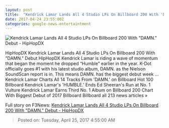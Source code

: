 ```yaml
---
layout: post
title:  "Kendrick Lamar Lands All 4 Studio LPs On Billboard 200 With 'DAMN.' Debut - HipHopDX"
date: 2017-04-24 23:55:00Z
categories: google-news-entertaintment
---
```


![Kendrick Lamar Lands All 4 Studio LPs On Billboard 200 With "DAMN." Debut - HipHopDX](http://s3.amazonaws.com/hiphopdx-production/2017/04/170424-Kendrick-Lamar-827x620.jpg)

HipHopDX Kendrick Lamar Lands All 4 Studio LPs On Billboard 200 With "DAMN." Debut HipHopDX Kendrick Lamar is riding a wave of momentum that began the moment he dropped “Humble” earlier in the year. K-Dot officially goes #1 with his latest studio album, DAMN. as the Nielson SoundScan report is in. This means DAMN. has the biggest debut week ... Kendrick Lamar Charts All 14 Tracks From 'DAMN.' on Billboard Hot 100 Billboard Kendrick Lamar's 'HUMBLE.' Ends Ed Sheeran's Run at No. 1 Vulture Kendrick Lamar Earns Third No. 1 Album on Billboard 200 Chart With Biggest Debut of 2017 Billboard Billboard all 213 news articles »


Full story on F3News: [Kendrick Lamar Lands All 4 Studio LPs On Billboard 200 With "DAMN." Debut - HipHopDX](http://www.f3nws.com/n/cPfQfH)

> Posted on: Tuesday, April 25, 2017 4:55:00 AM

